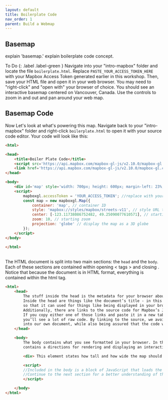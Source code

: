 ```yaml
---
layout: default
title: Boilerplate Code
nav_order: 1
parent: Build a Webmap
---
```


## Basemap 
explain 'basemap.' explain boilerplate code concept.


To Do
{: .label .label-green } 
Navigate into your "intro-mapbox" folder and locate the file ```boilerplate.html```. Replace ```PASTE_YOUR_ACCESS_TOKEN_HERE``` with your Mapbox Access Token generated earlier in this workshop. Then, save your HTML file and open it in your web browser. You may need to "right-click" and "open with" your browser of choice. You should see an interactive basemap centered on Vancouver, Canada. Use the controls to zoom in and out and pan around your web map.

     
## Basemap Code 
Now Let's look at what's powering this map. Navigate back to your "intro-mapbox" folder and right-click ```boilerplate.html``` to open it with your source code editor. Your code will look like this: 

```html
<html>

<head>
    <title>Boiler Plate Code</title>
    <script src='https://api.mapbox.com/mapbox-gl-js/v2.10.0/mapbox-gl.js'></script>
    <link href='https://api.mapbox.com/mapbox-gl-js/v2.10.0/mapbox-gl.css' rel='stylesheet' />
</head>

<body>
    <div id='map' style='width: 700px; height: 600px; margin-left: 23%;'></div>
    <script>
        mapboxgl.accessToken = 'YOUR_ACCESS_TOKEN'; //replace with your access token
        const map = new mapboxgl.Map({
            container: 'map', // container ID
            style: 'mapbox://styles/mapbox/streets-v11', // style URL try other styles from https://www.mapbox.com/gallery/
            center: [-123.11738086752482, 49.25090077610571], // starting position [lng, lat]
            zoom: 10, // starting zoom
            projection: 'globe' // display the map as a 3D globe
        });
    </script>
</body>

</html>

```


<br>
The HTML document is split into two main sections: the <code>head</code> and the <code>body</code>. Each of these sections are contained within opening < tags > and closing </ tags >. Notice that because the document is in HTML format, everything is contained within the html tag.     


```html
<html>
    <head> 
        The stuff inside the head is the metadata for your browser about the document.    
        Inside the head are things like the document’s title - in this case “Web Map” -     
        so that it can used for things like being displayed in your browser’s tab.    
        Additionally, there are links to the source code for Mapbox’s JavaScript and CSS rules.    
        If you copy either one of those links and paste it in a new tab in your browser,    
        you’ll see a lot of raw code. By linking to the source, we avoid having to carry this text     
        into our own document, while also being assured that the code we’re using is up-to-date.
    </head>

    <body>  
        The body contains what you see formatted in your browser. In the code above, the body     
        contains a directions for rendering and displaying an interactive map centered on Vancouver.    

        <div> This element states how tall and how wide the map should be on the screen. </div>    

        <script> 
        //Included in the body is a block of JavaScript that loads the map on the screen.    
        //Continue to the next section for a better understanding of this script... 
        </script>

    </body>
</html>
```
